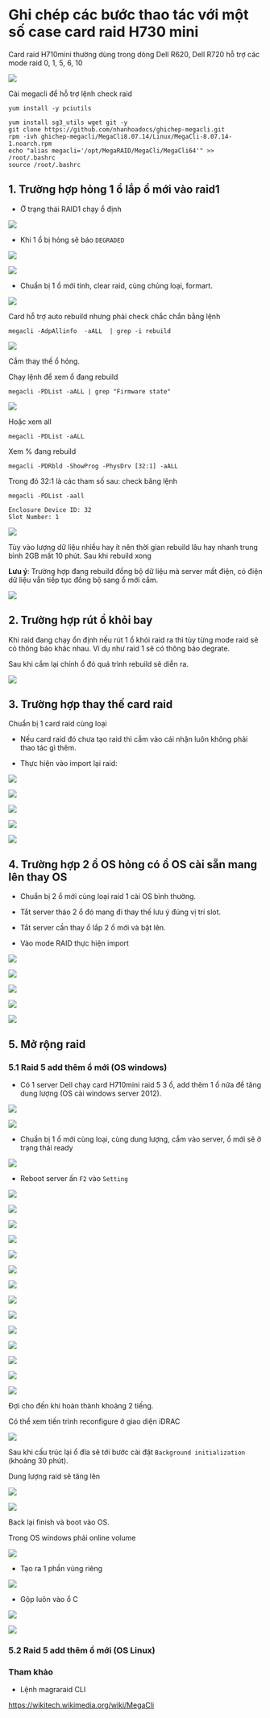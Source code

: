 # Ghi chép các bước thao tác với một số case card raid H730 mini

Card raid H710mini thường dùng trong dòng Dell R620, Dell R720 hỗ trợ các mode raid 0, 1, 5, 6, 10

![](../images/case-raid-h710mini/Screenshot_144.png)


Cài megacli để hỗ trợ lệnh check raid

```
yum install -y pciutils 

yum install sg3_utils wget git -y
git clone https://github.com/nhanhoadocs/ghichep-megacli.git
rpm -ivh ghichep-megacli/MegaCli8.07.14/Linux/MegaCli-8.07.14-1.noarch.rpm
echo "alias megacli='/opt/MegaRAID/MegaCli/MegaCli64'" >> /root/.bashrc
source /root/.bashrc
```


## 1. Trường hợp hỏng 1 ổ lắp ổ mới vào raid1

- Ở trạng thái RAID1 chạy ổ định

![](../images/case-raid-h710mini/Screenshot_145.png)

- Khi 1 ổ bị hỏng sẽ báo `DEGRADED`

![](../images/case-raid-h710mini/Screenshot_146.png)

![](../images/case-raid-h710mini/Screenshot_148.png)

- Chuẩn bị 1 ổ mới tinh, clear raid, cùng chủng loại, formart.

![](../images/case-raid-h710mini/Screenshot_149.png)

Card hỗ trợ auto rebuild nhưng phải check chắc chắn bằng lệnh

```
megacli -AdpAllinfo  -aALL  | grep -i rebuild
```

![](../images/case-raid-h710mini/Screenshot_150.png)

Cắm thay thế ổ hỏng.

Chạy lệnh để xem ổ đang rebuild

```
megacli -PDList -aALL | grep "Firmware state"
```

![](../images/case-raid-h710mini/Screenshot_151.png)

Hoặc xem all

```
megacli -PDList -aALL
```

Xem % đang rebuild

```
megacli -PDRbld -ShowProg -PhysDrv [32:1] -aALL
```

Trong đó 32:1 là các tham số sau: check băng lệnh

```
megacli -PDList -aall
```

```
Enclosure Device ID: 32
Slot Number: 1
```

![](../images/case-raid-h710mini/Screenshot_152.png)

Tùy vào lượng dữ liệu nhiều hay ít nên thời gian rebuild lâu hay nhanh trung bình 2GB mất 10 phút. Sau khi rebuild xong

**Lưu ý**: Trường hợp đang rebuild đồng bộ dữ liệu mà server mất điện, có điện dữ liệu vẫn tiếp tục đồng bộ sang ổ mới cắm.

![](../images/case-raid-h710mini/Screenshot_153.png)

## 2. Trường hợp rút ổ khỏi bay

Khi raid đang chạy ổn định nếu rút 1 ổ khỏi raid ra thì tùy từng mode raid sẽ có thông báo khác nhau. Ví dụ như raid 1 sẽ có thông báo degrate.

Sau khi cắm lại chính ổ đó quá trình rebuild sẽ diễn ra.

![](../images/case-raid-h710mini/Screenshot_154.png)

## 3. Trường hợp thay thế card raid

Chuẩn bị 1 card raid cùng loại

- Nếu card raid đó chưa tạo raid thì cắm vào cái nhận luôn không phải thao tác gì thêm.

- Thực hiện vào import lại raid:

![](../images/case-raid-h710mini/Screenshot_155.png)

![](../images/case-raid-h710mini/Screenshot_156.png)

![](../images/case-raid-h710mini/Screenshot_157.png)

![](../images/case-raid-h710mini/Screenshot_158.png)

![](../images/case-raid-h710mini/Screenshot_159.png)

## 4. Trường hợp 2 ổ OS hỏng có ổ OS cài sẵn mang lên thay OS

- Chuẩn bị 2 ổ mới cùng loại raid 1 cài OS bình thường.

- Tắt server tháo 2 ổ đó mang đi thay thế lưu ý đúng vị trí slot.

- Tắt server cần thay ổ lắp 2 ổ mới và bật lên.

- Vào mode RAID thực hiện import

![](../images/case-raid-h710mini/Screenshot_160.png)

![](../images/case-raid-h710mini/Screenshot_161.png)

![](../images/case-raid-h710mini/Screenshot_162.png)

![](../images/case-raid-h710mini/Screenshot_163.png)

![](../images/case-raid-h710mini/Screenshot_164.png)

## 5. Mở rộng raid

### 5.1 Raid 5 add thêm ổ mới (OS windows)

- Có 1 server Dell chạy card H710mini raid 5 3 ổ, add thêm 1 ổ nữa để tăng dung lượng (OS cài windows server 2012).

![](../images/case-raid-h710mini/Screenshot_196.png)

![](../images/case-raid-h710mini/Screenshot_195.png)

- Chuẩn bị 1 ổ mới cùng loại, cùng dung lượng, cắm vào server, ổ mới sẽ ở trạng thái ready

![](../images/case-raid-h710mini/Screenshot_197.png)

- Reboot server ấn `F2` vào `Setting`

![](../images/case-raid-h710mini/Screenshot_198.png)

![](../images/case-raid-h710mini/Screenshot_199.png)

![](../images/case-raid-h710mini/Screenshot_200.png)

![](../images/case-raid-h710mini/Screenshot_201.png)

![](../images/case-raid-h710mini/Screenshot_202.png)

![](../images/case-raid-h710mini/Screenshot_203.png)

![](../images/case-raid-h710mini/Screenshot_204.png)

![](../images/case-raid-h710mini/Screenshot_206.png)

![](../images/case-raid-h710mini/Screenshot_207.png)

![](../images/case-raid-h710mini/Screenshot_208.png)

![](../images/case-raid-h710mini/Screenshot_209.png)

![](../images/case-raid-h710mini/Screenshot_210.png)

![](../images/case-raid-h710mini/Screenshot_212.png)

![](../images/case-raid-h710mini/Screenshot_213.png)

Đợi cho đến khi hoàn thành khoảng 2 tiếng.

Có thể xem tiến trình reconfigure ở giao diện iDRAC

![](../images/case-raid-h710mini/Screenshot_214.png)

Sau khi cấu trúc lại ổ đĩa sẽ tới bước cài đặt `Background initialization` (khoảng 30 phút).

Dung lượng raid sẽ tăng lên

![](../images/case-raid-h710mini/Screenshot_215.png)

![](../images/case-raid-h710mini/Screenshot_217.png)

Back lại finish và boot vào OS.

Trong OS windows phải online volume

![](../images/case-raid-h710mini/Screenshot_216.png)

+ Tạo ra 1 phần vùng riêng

![](../images/case-raid-h710mini/Screenshot_218.png)

+ Gộp luôn vào ổ C

![](../images/case-raid-h710mini/Screenshot_219.png)

![](../images/case-raid-h710mini/Screenshot_220.png)

### 5.2 Raid 5 add thêm ổ mới (OS Linux)




### Tham khảo

- Lệnh magraraid CLI

https://wikitech.wikimedia.org/wiki/MegaCli





